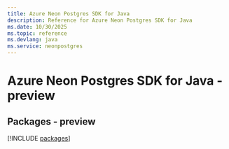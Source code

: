 ```yaml
---
title: Azure Neon Postgres SDK for Java
description: Reference for Azure Neon Postgres SDK for Java
ms.date: 10/30/2025
ms.topic: reference
ms.devlang: java
ms.service: neonpostgres
---
```

# Azure Neon Postgres SDK for Java - preview
## Packages - preview
[!INCLUDE [packages](neon-postgres-index.md)]